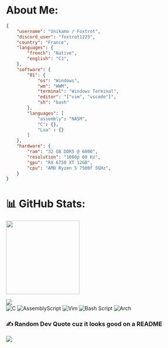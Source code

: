 # About Me:
```json
{
    "username": "Unikamo / Foxtrot",
    "discord_user": "foxtrot1225",
    "country": "France",
    "languages": {
        "french": "Native",
        "english": "C1",
    },
    "software": {
        "01": {
            "os": "Windows",
            "wm": "WWM",
            "terminal": "Windows Terminal",
            "editor": '["vim", "vscode"]',
            "sh": "bash"
        },
        "languages": [
            "assembly": "NASM",
            "C": {},
            "Lua" : {}
        ]
    },
    "hardware": {
        "ram": "32 GB DDR5 @ 6000",
        "resolution": "1080p 60 Hz",
        "gpu": "RX 6750 XT 12GB",
        "cpu": "AMD Ryzen 5 7500f 5GHz",
    }
}

```
# 📊 GitHub Stats:

<p float="left">
  <img height=200 align="center" src="https://github-readme-stats.vercel.app/api?username=Unikamo&theme=nord&hide_border=false&include_all_comits=true&count_private=false" />
</p>

![](https://github-readme-stats.vercel.app/api/top-langs/?username=Unikamo&theme=nord&hide_border=false&include_all_commits=true&count_private=false&lang_count=5)
<br>
![C](https://img.shields.io/badge/c-%2300599C.svg?style=for-the-badge&logo=c&logoColor=white) ![AssemblyScript](https://img.shields.io/badge/assembly%20script-%23000000.svg?style=for-the-badge&logo=assemblyscript&logoColor=white) ![Vim](https://img.shields.io/badge/VIM-%2311AB00.svg?style=for-the-badge&logo=vim&logoColor=white) ![Bash Script](https://img.shields.io/badge/bash_script-%23121011.svg?style=for-the-badge&logo=gnu-bash&logoColor=white) ![Arch](https://img.shields.io/badge/Arch%20Linux-1793D1?logo=arch-linux&logoColor=fff&style=for-the-badge)

### ✍️ Random Dev Quote cuz it looks good on a README
![](https://quotes-github-readme.vercel.app/api?type=horizontal&theme=tokyonight)
